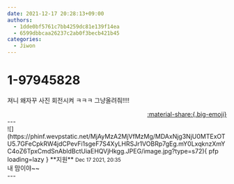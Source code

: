 ```yaml
---
date: 2021-12-17 20:28:13+09:00
authors:
  - 1dde0bf5761c7bb4259dc81e139f14ea
  - 6599dbbcaa26237c2ab0f3becb421b45
categories:
  - Jiwon
---
```


# 1-97945828

<div class="post-container" markdown="1">
<div class="content-container md-sidebar__scrollwrap" markdown="1">

져니 왜자꾸 사진 회전시켜 ㅋㅋㅋ 그냥올려줘!!!!

</div>
</div>

<div style="text-align: right;" markdown="1">
<a href="https://weverse.io/fromis9/fanpost/1-97945828" style="text-align: right;">:material-share:{.big-emoji}</a>
</div>
---

<div class="comments-container md-sidebar__scrollwrap" markdown="1">
<div class="comment" markdown="1">
<div class='id-container' markdown="1">
![](https://phinf.wevpstatic.net/MjAyMzA2MjVfMzMg/MDAxNjg3NjU0MTExOTU5.7GFeCpkRW4jdCPevFi1sgeF7S4XyLHRSJr1VOBRp7gEg.mY0LxqknzXmYC4oZ6TpxCmdSnAbldBctUiaEHQVjHkgg.JPEG/image.jpg?type=s72){ pfp loading=lazy }
**<span class="artist">지원</span>** <small>Dec 17 2021, 20:35</small><br>
</div>
<div class='comment-body' markdown="1">
내 맘이야~~
</div>
</div>
</div>
---
